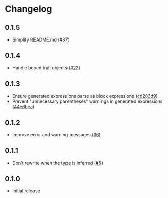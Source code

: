 # Changelog

## 0.1.5

- Simplify README.md ([#37](https://github.com/trailofbits/cast_checks/pull/37))

## 0.1.4

- Handle boxed trait objects ([#23](https://github.com/trailofbits/cast_checks/pull/23))

## 0.1.3

- Ensure generated expressions parse as block expressions ([cd283d9](https://github.com/trailofbits/cast_checks/commit/cd283d9dc62346cb0538e35de9adfd2185e39772))
- Prevent "unnecessary parentheses" warnings in generated expressions ([44e6bea](https://github.com/trailofbits/cast_checks/commit/44e6bea46ca65bedcaedae22e00df6ad46fdb054))

## 0.1.2

- Improve error and warning messages ([#6](https://github.com/trailofbits/cast_checks/pull/6))

## 0.1.1

- Don't rewrite when the type is inferred ([#5](https://github.com/trailofbits/cast_checks/pull/5))

## 0.1.0

- Initial release
